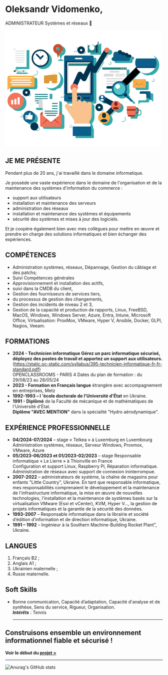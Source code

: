 # Oleksandr Vidomenko,
ADMINISTRATEUR  Systèmes et réseaux
 👋

![](1.png)

## JE ME PRÉSENTE
Pendant plus de 20 ans, j'ai travaillé dans le domaine informatique.   

Je possède une vaste expérience dans le domaine de l'organisation et de la maintenance des systèmes d'information du commerce :  
  + support aux utilisateurs
  +  installation et maintenance des serveurs
  +  administration des réseaux
  +  installation et maintenance des systèmes et équipements
  +  sécurité des systèmes et mises à jour des logiciels.  

Et je coopère également bien avec mes collègues pour mettre en œuvre et prendre en charge des solutions informatiques et bien échanger des expériences.

## COMPÉTENCES
  + Administration systèmes, réseaux, Dépannage, Gestion du câblage et des patchs;
  + Suivi Compétences générales
   +  Approvisionnement et installation des actifs,
   +  suivi dans la CMDB du client,
   +  Gestion des fournisseurs de services tiers,
   + du processus de gestion des changements,
   + Gestion des incidents de niveau 2 et 3,
   + Gestion de la capacité et production de rapports, Linux, FreeBSD, MacOS, Windows, Windows Server, Azure, Entra, Intune, Microsoft Office, Virtualisation: ProxMox, VMware, Hyper V, Ansible, Docker, GLPI, Nagios, Veeam.
## FORMATIONS 
+	**2024 - Technicien informatique Gérez un parc informatique sécurisé, déployez des postes de travail et apportez un support aux utilisateurs.**  
(https://static.oc-static.com/syllabus/395-technicien-informatique-fr-fr-standard.pdf)  
OPENCLASSROOMS - PARIS 4 Dates du plan de formation : du 29/08/23 au 28/05/24
+	**2023 - Formation en Français langue** étrangère avec accompagnement en entreprises, Metz
+	**1992-1993 – l 'école doctorale de l'Université d'État** en Ukraine.
+	**1991 - Diplômé** de la Faculté de mécanique et de mathématiques de l'Université d'État.  
    **Diplôme "AVEC MENTION"** dans la spécialité "Hydro aérodynamique".

## EXPÉRIENCE PROFESSIONNELLE
 + **04/2024-07/2024** – stage « Telkea » à Luxemburg en Luxembourg  
   Administration systèmes, réseaux, Serveur Windows, Proxmox, VMware, Azure
 + **05/2023-06/2023 et 01/2023-02/2023** – stage Responsable informatique « Le Lierre » à Thionville en France    
  	Configuration et support Linux, Raspberry Pi, Réparation informatique.  
  	Administration de réseaux avec support de connexion ininterrompue.
 +	**2007-2022** – administrateurs de système, la chaîne de magasins pour enfants "Little Country", Ukraine. En tant que responsable informatique, mes responsabilités comprenaient le développement et la maintenance de l'infrastructure informatique, la    mise en œuvre de nouvelles technologies, l'installation et la maintenance de systèmes basés sur la virtualisation VMware (Esxi et vCenter), KVM, Hyper V…, la gestion de projets informatiques et la garantie de la sécurité des données.  
 + **1993-2007** – Responsable informatique dans la librairie et société d’édition d’information et de direction informatique, Ukraine.  
 + **1991 – 1992** – Ingénieur à la Southern Machine-Building Rocket Plant", Ukraine.
## LANGUES 
 1.	Français B2 ;
 2. Anglais A1 ;
 3. Ukrainien maternelle ;
 4. Russe maternelle.
## Soft Skills 
 + Bonne communication, Capacité d’adaptation, Capacité d'analyse et de synthèse, Sens du service, Rigueur, Organisation.  
***Intérêts*** :  Tennis

   -------------------

## Construisons ensemble un environnement informationnel fiable et sécurisé !  

**Voir le début du [projet >](https://vidomenko-it.github.io/)**

   -----------------------------

![Anurag's GitHub stats](https://github-readme-stats.vercel.app/api?username=vidomenko-it&show=reviews,discussions_started,discussions_answered,prs_merged,prs_merged_percentage&hide=contribs,prs&show_icons=true&bg_color=00000000)





<!--
**vidomenko-it/vidomenko-it** is a ✨ _special_ ✨ repository because its `README.md` (this file) appears on your GitHub profile.

Here are some ideas to get you started:

- 🔭 I’m currently working on ...
- 🌱 I’m currently learning ...
- 👯 I’m looking to collaborate on ...
- 🤔 I’m looking for help with ...
- 💬 Ask me about ...
- 📫 How to reach me: ...
- 😄 Pronouns: ...
- ⚡ Fun fact: ...
-->
